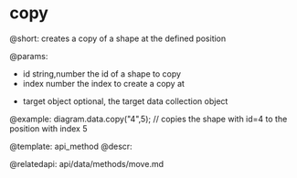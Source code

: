 copy
=========

@short:
	creates a copy of a shape at the defined position
    
@params:
- id 			string,number		the id of a shape to copy
- index			number				the index to create a copy at
* target		object				optional, the target data collection object


@example:
diagram.data.copy("4",5); // copies the shape with id=4 to the position with index 5


@template: api_method
@descr:

@relatedapi:
api/data/methods/move.md